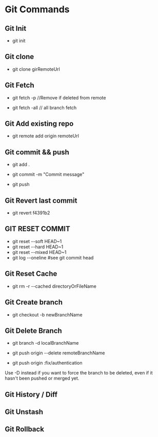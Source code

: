 # Git Commands

## Git Init
- git init

## Git clone
- git clone girRemoteUrl

## Git Fetch
- git fetch -p //Remove if deleted from remote

- git fetch -all // all branch fetch


## Git Add existing repo
- git remote add origin remoteUrl


## Git commit && push
- git add .

- git commit -m "Commit message"

- git push

## Git Revert last commit
- git revert f4391b2

## GIT RESET COMMIT
- git reset --soft HEAD~1
- git reset --hard HEAD~1
- git reset --mixed HEAD~1
- git log --oneline #see git commit head


## Git Reset Cache

- git rm -r --cached directoryOrFileName


## Git Create branch

- git checkout -b newBranchName


## Git Delete Branch

- git branch -d localBranchName

- git push origin --delete remoteBranchName

- git push origin :fix/authentication

Use -D instead if you want to force the branch to be deleted, even if it hasn't been pushed or merged yet.

## Git History / Diff


## Git Unstash

## Git Rollback

